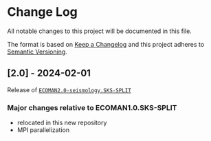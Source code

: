 
# Change Log
All notable changes to this project will be documented in this file.
 
The format is based on [Keep a Changelog](http://keepachangelog.com/)
and this project adheres to [Semantic Versioning](http://semver.org/).
 
## [2.0] - 2024-02-01
 
Release of [`ECOMAN2.0-seismology.SKS-SPLIT`](https://github.com/mfaccenda/ECOMAN2.0-seismology.SKS-SPLIT.git)
 
### Major changes relative to ECOMAN1.0.SKS-SPLIT

  - relocated in this new repository
  - MPI parallelization
